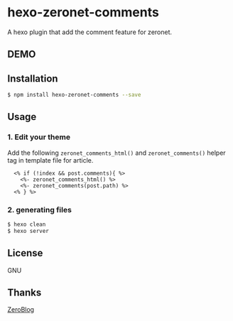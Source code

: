 # hexo-zeronet-comments

A hexo plugin that add the comment feature for zeronet.

## DEMO

## Installation

``` bash
$ npm install hexo-zeronet-comments --save
```

## Usage

### 1. Edit your theme


Add the following `zeronet_comments_html()` and `zeronet_comments()` helper tag in template file for article.

``` ejs
  <% if (!index && post.comments){ %>
    <%- zeronet_comments_html() %>
    <%- zeronet_comments(post.path) %>
  <% } %>
```
### 2. generating files

``` bash
$ hexo clean
$ hexo server
```

## License

GNU

## Thanks

[ZeroBlog](https://github.com/HelloZeroNet/ZeroBlog)


